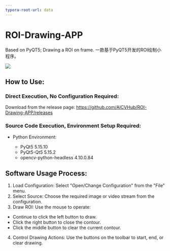```yaml
---
typora-root-url: data
---
```


# ROI-Drawing-APP
Based on PyQT5; Drawing a ROI on frame. 一款基于PyQT5开发的ROI绘制小程序。

![](/draw_roi.gif)

## How to Use:

   ### Direct Execution, No Configuration Required:

   Download from the release page: https://github.com/AICVHub/ROI-Drawing-APP/releases

   ### Source Code Execution, Environment Setup Required:

   - Python Environment:

     - PyQt5 5.15.10
     - PyQt5-Qt5 5.15.2
     - opencv-python-headless 4.10.0.84

## Software Usage Process:

1. Load Configuration: Select "Open/Change Configuration" from the "File" menu.
2. Select Source: Choose the required image or video stream from the configuration.
3. Draw ROI: Use the mouse to operate:
- Continue to click the left button to draw.
- Click the right button to close the contour.
- Click the middle button to clear the current contour.
4. Control Drawing Actions: Use the buttons on the toolbar to start, end, or clear drawing.